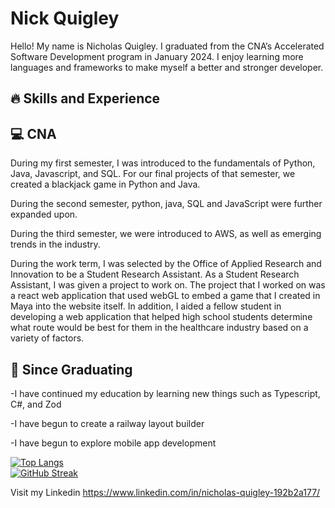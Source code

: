 <h1>Nick Quigley</h1>

Hello! My name is Nicholas Quigley. I graduated from the CNA’s Accelerated Software Development program in January 2024. I enjoy learning more languages and frameworks to make myself a better and stronger developer.

<h2>🔥 Skills and Experience</h2>

<h2>💻 CNA</h2>

During my first semester, I was introduced to the fundamentals of Python, Java, Javascript, and SQL. For our final projects of that semester, we created a blackjack game in Python and Java.

During the second semester, python, java, SQL and JavaScript were further expanded upon.

During the third semester, we were introduced to AWS, as well as emerging trends in the industry.

During the work term, I was selected by the Office of Applied Research and Innovation to be a Student Research Assistant. As a Student Research Assistant, I was given a project to work on. The project that I worked on was a react web application that used webGL to embed a game that I created in Maya into the website itself. In addition, I aided a fellow student in developing a web application that helped high school students determine what route would be best for them in the healthcare industry based on a variety of factors.

<h2>🔭 Since Graduating</h2>
 
-I have continued my education by learning new things such as Typescript, C#, and Zod

-I have begun to create a railway layout builder

-I have begun to explore mobile app development

[![Top Langs](https://github-readme-stats.vercel.app/api/top-langs/?username=Dynamo700&layout=compact&theme=vision-friendly-dark)](https://github.com/anuraghazra/github-readme-stats)
<br>
[![GitHub Streak](https://github-readme-streak-stats.herokuapp.com?user=Dynamo700&theme=dark&border_radius=15&date_format=M%20j%5B%2C%20Y%5D&mode=weekly)](https://git.io/streak-stats)

Visit my Linkedin
https://www.linkedin.com/in/nicholas-quigley-192b2a177/

<!--
**Dynamo700/Dynamo700** is a ✨ _special_ ✨ repository because its `README.md` (this file) appears on your GitHub profile.

Here are some ideas to get you started:

- 🔭 I’m currently working on ...
- 🌱 I’m currently learning ...
- 👯 I’m looking to collaborate on ...
- 🤔 I’m looking for help with ...
- 💬 Ask me about ...
- 📫 How to reach me: ...
- 😄 Pronouns: ...
- ⚡ Fun fact: ...
-->
